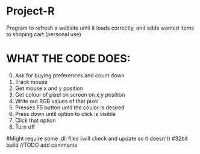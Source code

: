 # Project-R
Program to refresh a website until it loads correctly, and adds wanted items to shoping cart (personal use)

# WHAT THE CODE DOES:
0. Ask for buying preferences and count down
1. Track mouse
2. Get mouse x and y position
3. Get colour of pixel on screen on x,y position
3. Write out RGB values of that pixel
4. Presses F5 button until the coulor is desired 
5. Press down until option to click is visible
6. Click that option
7. Turn off

#Might require some .dll files (will check and update so it doesn't)
#32bit build
//TODO add comments

